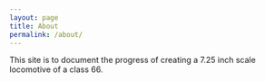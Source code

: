 ```yaml
---
layout: page
title: About
permalink: /about/
---
```


This site is to document the progress of creating a 7.25 inch scale locomotive of a class 66.
